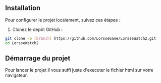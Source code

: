 ## Installation

Pour configurer le projet localement, suivez ces étapes :

1. Clonez le dépôt GitHub :

```bash
git clone -b [branch] https://github.com/LorsseGame/LorsseWatch2.git
cd LorsseWatch2
```

## Démarrage du projet

Pour lancer le projet il vous suffi juste d'executer le fichier html sur votre navigateur.
